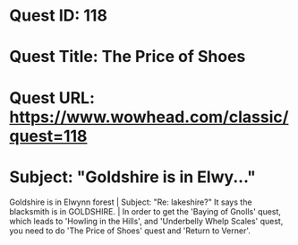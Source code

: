 # Quest ID: 118
# Quest Title: The Price of Shoes
# Quest URL: https://www.wowhead.com/classic/quest=118
# Subject: "Goldshire is in Elwy..."
Goldshire is in Elwynn forest | Subject: "Re: lakeshire?"
It says the blacksmith is in GOLDSHIRE. | In order to get the 'Baying of Gnolls' quest, which leads to 'Howling in the Hills', and 'Underbelly Whelp Scales' quest, you need to do 'The Price of Shoes' quest and 'Return to Verner'.
